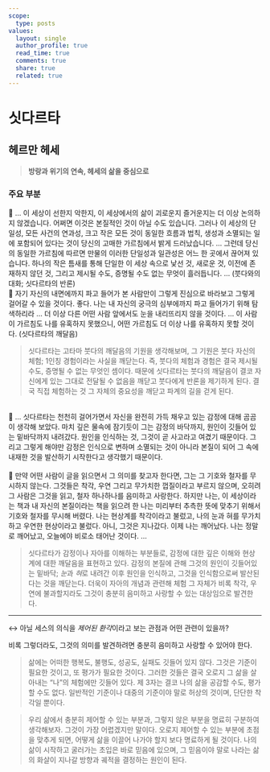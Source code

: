 ```yaml
---
scope:
  type: posts
values:
  layout: single
  author_profile: true
  read_time: true
  comments: true
  share: true
  related: true
---
```


# 싯다르타
## 헤르만 헤세  

> **방랑과 위기의 연속, 헤세의 삶을 중심으로**

### 주요 부분

<aside>
📝 … 이 세상이 선한지 악한지, 이 세상에서의 삶이 괴로운지 즐거운지는 더 이상 논의하지 않겠습니다. 어쩌면 이것은 본질적인 것이 아닐 수도 있습니다. 그러나 이 세상의 단일성, 모든 사건의 연과성, 크고 작은 모든 것이 동일한 흐름과 법칙, 생성과 소멸되는 일에 포함되어 있다는 것이 당신의 고매한 가르침에서 밝게 드러났습니다. … 그런데 당신의 동일한 가르침에 따르면 만물의 이러한 단일성과 일관성은 어느 한 곳에서 끊어져 있습니다. 하나의 작은 틈새를 통해 단일한 이 세상 속으로 낯선 것, 새로운 것, 이전에 존재하지 않던 것, 그리고 제시될 수도, 증명될 수도 없는 무엇이 흘러듭니다. …  (붓다와의 대화; 싯다르타의 반론)
</aside>
<aside>
📝 자기 자신의 내면에까지 파고 들어가 본 사람만이 그렇게 진심으로 바라보고 그렇게 걸어갈 수 있을 것이다. 좋다. 나는 내 자신의 궁극의 심부에까지 파고 들어가기 위해 탐색하리라 … 더 이상 다른 어떤 사람 앞에서도 눈을 내리뜨리지 않을 것이다. … 이 사람이 가르침도 나를 유혹하지 못했으니, 어떤 가르침도 더 이상 나를 유혹하지 못할 것이다. (싯다르타의 깨달음)
</aside>

> 싯다르타는 고타마 붓다의 깨달음의 기원을 생각해보며, 그 기원은 붓다 자신의 체험; 1인칭 경험이라는 사실을 깨닫는다. 즉, 붓다의 체험과 경험은 결국 제시될 수도, 증명될 수 없는 무엇인 셈이다. 때문에 싯다르타는 붓다의 깨달음이 결코 자신에게 있는 그대로 전달될 수 없음을 깨닫고 붓다에게 반론을 제기하게 된다. 결국 직접 체험하는 것 그 자체의 중요성을 깨닫고 파계의 길을 걷게 된다.

<br>
<aside>
📝 … 싯다르타는 천천히 걸어가면서 자신을 완전히 가득 채우고 있는 감정에 대해 곰곰이 생각해 보았다. 마치 깊은 물속에 잠기듯이 그는 감정의 바닥까지, 원인이 깃들어 있는 밑바닥까지 내려갔다. 원인을 인식하는 것, 그것이 곧 사고라고 여겼기 때문이다. 그리고 그렇게 해야만 감정은 인식으로 변하며 소멸되는 것이 아니라 본질이 되어 그 속에 내재한 것을 발산하기 시작한다고 생각했기 때문이다.
</aside>
<br>
<aside>
📝 만약 어떤 사람이 글을 읽으면서 그 의미를 찾고자 한다면, 그는 그 기호와 철자를 무시하지 않는다. 그것들은 착각, 우연 그리고 무가치한 껍질이라고 부르지 않으며, 오히려 그 사람은 그것을 읽고, 철자 하나하나를 음미하고 사랑한다. 하지만 나는, 이 세상이라는 책과 내 자신의 본질이라는 책을 읽으려 한 나는 미리부터 추측한 뜻에 맞추기 위해서 기호와 철자를 무시해 버렸다. 나는 현상계를 착각이라고 불렀고, 나의 눈과 혀를 무가치하고 우연한 현상이라고 불렀다. 아니, 그것은 지나갔다. 이제 나는 깨어났다. 나는 정말로 깨어났고, 오늘에야 비로소 태어난 것이다. …
</aside>

>싯다르타가 감정이나 자아를 이해하는 부분들로, 감정에 대한 깊은 이해와 현상계에 대한 깨달음을 표현하고 있다. 감정의 본질에 관해 그것의 원인이 깃들어있는 밑바닥; *눈*과 *혀*로 내려간 이후 원인을 인식하고, 그것을 인식함으로써 발산된다는 것을 깨닫는다. 더욱이 자아의 개념과 관련해 체험 그 자체가 비록 착각, 우연에 불과할지라도 그것이 충분히 음미하고 사랑할 수 있는 대상임으로 발견한다.

---
↔ 아닐 세스의 의식을 *제어된 환각*이라고 보는 관점과 어떤 관련이 있을까?

비록 그렇더라도, 그것의 의미를 발견하려면 충분히 음미하고 사랑할 수 있어야 한다.

> 삶에는 어떠한 행복도, 불행도, 성공도, 실패도 깃들어 있지 않다. 그것은 기준이 필요한 것이고, 또 평가가 필요한 것이다. 그러한 것들은 결국 오로지 그 삶을 살아내는 “나”의 체험에만 깃들어 있다. 제 3자는 결코 나의 삶을 공감할 수도, 평가할 수도 없다. 일반적인 기준이나 대중의 기준이야 말로 허상의 것이며, 단단한 착각일 뿐이다.

> 우리 삶에서 충분히 제어할 수 있는 부분과, 그렇지 않은 부분을 명료히 구분하여 생각해보자. 그것이 가장 어렵겠지만 말이다. 오로지 제어할 수 있는 부분에 초점을 맞추게 되면, 어떻게 삶을 이끌어 나가야 할지 보다 명료하게 될 것이다. 나의 삶이 시작하고 굴러가는 초입은 바로 믿음에 있으며, 그 믿음이야 말로 나라는 삶의 화살이 지나갈 방향과 궤적을 결정하는 원인이 된다.
